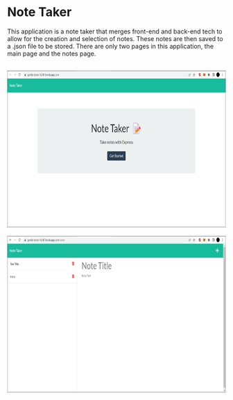 # Note Taker

This application is a note taker that merges front-end and back-end tech to allow for the creation and selection of notes. These notes are then saved to a .json file to be stored. There are only two pages in this application, the main page and the notes page.

<br/>
<img src="./public/assets/images/front-page.png" width="640" height="360"/>
<br/>
<br/>
<img src="./public/assets/images/notes-page.png" width="640" height="360"/>